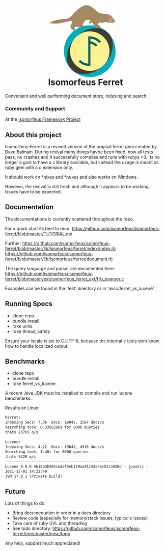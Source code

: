 <h1 align="center">
  <img src="https://github.com/isomorfeus/isomorfeus-ferret/blob/master/Logo.png?raw=true" align="center" width="216" height="234" />
  <br/>
&nbsp;&nbsp;&nbsp;Isomorfeus Ferret<br/>
</h1>

Convenient and well performing document store, indexing and search.

### Community and Support
At the [Isomorfeus Framework Project](https://isomorfeus.com)

## About this project

Isomorfeus-Ferret is a revived version of the original ferret gem created by Dave Balmain.
During revival many things havbe been fixed, now all tests pass, no crashes and it
successfully compiles and runs with rubys >3. Its no longer a goal to have
a c library available, but instead the usage is meant as ruby gem with a c extension only.

It should work on *nixes and *nuxes and also works on Windows.

However, the revival is still fresh and although it appears to be working, issues have to be expected.

## Documentation

The documentations is currently scattered throughout the repo.

For a quick start its best to read:
https://github.com/isomorfeus/isomorfeus-ferret/blob/master/TUTORIAL.md

Further:
https://github.com/isomorfeus/isomorfeus-ferret/blob/master/lib/isomorfeus/ferret/index/index.rb
https://github.com/isomorfeus/isomorfeus-ferret/blob/master/lib/isomorfeus/ferret/document.rb

The query language and parser are documented here:
https://github.com/isomorfeus/isomorfeus-ferret/blob/master/ext/isomorfeus_ferret_ext/frb_qparser.c

Examples can be found in the 'test' directory or in 'misc/ferret_vs_lucene'.

## Running Specs

- clone repo
- bundle install
- rake units
- rake thread_safety

Ensure your locale is set to C.UTF-8, because the internal c tests dont know how to handle localized output.

## Benchmarks

- clone repo
- bundle install
- rake ferret_vs_lucene

A recent Java JDK must be installed to compile and run lucene benchmarks.

Results on Linux:
```
Ferret:
Indexing Secs: 7.36  Docs: 19043, 2587 docs/s
Searching took: 0.3366296s for 8000 queries
thats 23765 q/s

Lucene:
Indexing Secs: 4.22  Docs: 19043, 4516 docs/s
Searching took: 1.48s for 8000 queries
thats 5420 q/s
---------------------------------------------------
Lucene 9.0.0 0b18b3b965cedaf5eb129aa41243a44c83ca826d - jpountz - 2021-12-01 14:23:49
JVM 17.0.1 (Private Build)
```

## Future

Lots of things to do:
- Bring documentation in order in a docs directory
- Review code (especially for memory/stack issues, typical c issues)
- Take care of ruby GVL and threading
- See todo directory: https://github.com/isomorfeus/isomorfeus-ferret/tree/master/misc/todo

Any help, support much appreciated!
